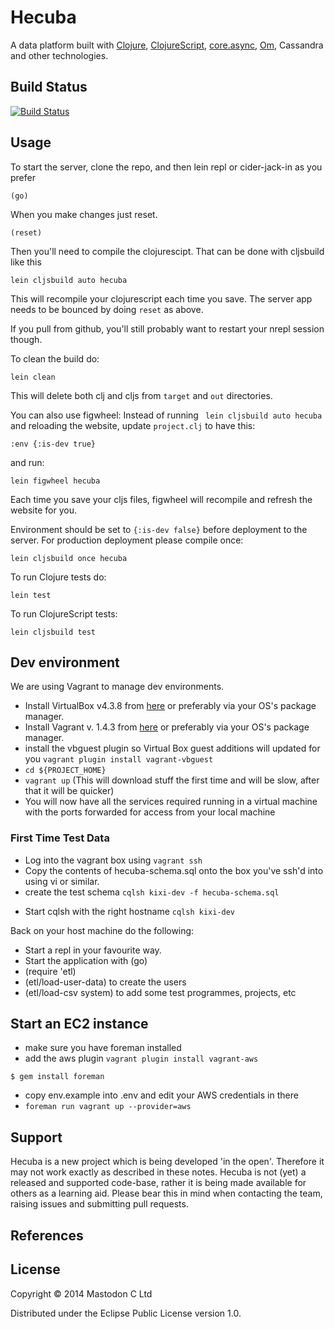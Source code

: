 # Hecuba

A data platform built with [Clojure][CLJ], [ClojureScript][CLJS], [core.async][CORE.ASYNC], [Om][OM], Cassandra and other technologies.

## Build Status

[![Build Status](https://travis-ci.org/MastodonC/kixi.hecuba.png?branch=master)](https://travis-ci.org/MastodonC/kixi.hecuba)

## Usage

To start the server, clone the repo, and then lein repl or cider-jack-in as you prefer

```
(go)
```

When you make changes just reset.

```
(reset)
```

Then you'll need to compile the clojurescipt. That can be done with
cljsbuild like this

```
lein cljsbuild auto hecuba
```

This will recompile your clojurescript each time you save. The server
app needs to be bounced by doing ```reset``` as above.

If you pull from github, you'll still probably want to restart your
nrepl session though.

To clean the build do:

```
lein clean
```

This will delete both clj and cljs from `target` and `out` directories.

You can also use figwheel:
Instead of running ``` lein cljsbuild auto hecuba``` and reloading the
website, update ``` project.clj ``` to have this:

```
:env {:is-dev true}

```
and run:

```
lein figwheel hecuba
```

Each time you save your cljs files, figwheel will recompile and
refresh the website for you.

Environment should be set to ``` {:is-dev false} ``` before
deployment to the server.
For production deployment please compile once:

```
lein cljsbuild once hecuba
```

To run Clojure tests do:

```
lein test
```

To run ClojureScript tests:

```
lein cljsbuild test
```

## Dev environment

We are using Vagrant to manage dev environments.

+ Install VirtualBox v4.3.8 from [here](https://www.virtualbox.org/wiki/Downloads) or preferably via your OS's package manager.
+ Install Vagrant v. 1.4.3 from [here](http://www.vagrantup.com/) or preferably via your OS's package manager.
+ install the vbguest plugin so Virtual Box guest additions will updated
  for you ``vagrant plugin install vagrant-vbguest``
+ ``cd ${PROJECT_HOME}``
+ ``vagrant up`` (This will download stuff the first time and will be slow, after that it will be quicker)
+ You will now have all the services required running in a virtual machine with the ports forwarded for access from your local machine

### First Time Test Data

+ Log into the vagrant box using ``vagrant ssh``
+ Copy the contents of hecuba-schema.sql onto the box you've ssh'd
  into using vi or similar.
+ create the test schema ``cqlsh kixi-dev -f hecuba-schema.sql``
* Start cqlsh with the right hostname ``cqlsh kixi-dev``

Back on your host machine do the following:

+ Start a repl in your favourite way.
+ Start the application with (go)
+ (require 'etl)
+ (etl/load-user-data) to create the users
+ (etl/load-csv system) to add some test programmes, projects, etc

## Start an EC2 instance

+ make sure you have foreman installed
+ add the aws plugin ``vagrant plugin install vagrant-aws``

```
$ gem install foreman
```

+ copy env.example into .env and edit your AWS credentials in there
+ ``foreman run vagrant up --provider=aws``


## Support

Hecuba is a new project which is being developed 'in the open'. Therefore it may not work exactly as described in these notes. Hecuba is not (yet) a released and supported code-base, rather it is being made available for others as a learning aid. Please bear this in mind when contacting the team, raising issues and submitting pull requests.

## References

[CLJ]: http://clojure.org "Clojure"
[CLJS]: https://github.com/clojure/clojurescript "ClojureScript"
[OM]: https://github.com/swannodette/om "Om"
[CORE.ASYNC]: https://github.com/clojure/core.async "core.async"
[JIG]: https://github.com/juxt/jig "Jig"
[AMON]: http://amee.github.io/AMON "AMON"
[AMON-API]: http://blog.amee.com/products/ameerealtime/amee-realtime-uploading-data-using-the-api/#h.sxcz95x9lvwy

[AMON-UPLOADING]: https://est.amee.com/pdfs/UploadingDataAPI.pdf

## License

Copyright © 2014 Mastodon C Ltd

Distributed under the Eclipse Public License version 1.0.
